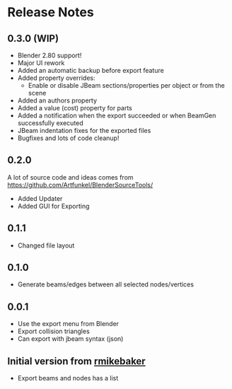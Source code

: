 # Release Notes

## 0.3.0 (WIP)
 - Blender 2.80 support!
 - Major UI rework
 - Added an automatic backup before export feature
 - Added property overrides:
    - Enable or disable JBeam sections/properties per object or from the scene
 - Added an authors property
 - Added a value (cost) property for parts
 - Added a notification when the export succeeded or when BeamGen successfully executed
 - JBeam indentation fixes for the exported files
 - Bugfixes and lots of code cleanup!

## 0.2.0
A lot of source code and ideas comes from https://github.com/Artfunkel/BlenderSourceTools/
 - Added Updater
 - Added GUI for Exporting

## 0.1.1
- Changed file layout

## 0.1.0
- Generate beams/edges between all selected nodes/vertices

## 0.0.1
- Use the export menu from Blender
- Export collision triangles
- Can export with jbeam syntax (json)

## Initial version from [rmikebaker](https://github.com/rmikebaker/BlenderBeamNGExport)
- Export beams and nodes has a list
